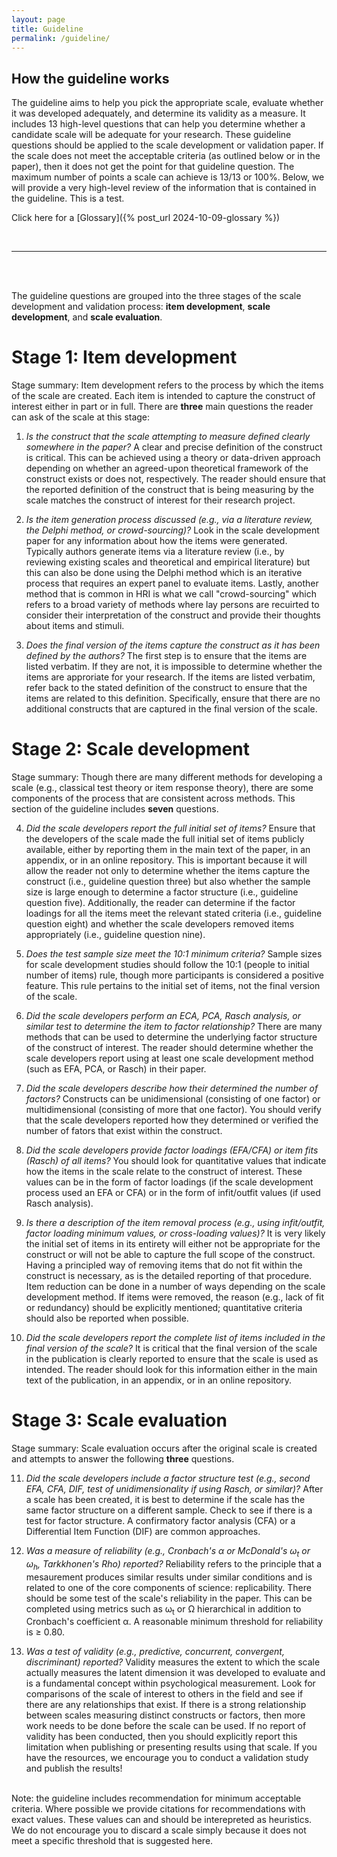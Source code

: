 ```yaml
---
layout: page
title: Guideline
permalink: /guideline/
---
```


## How the guideline works

The guideline aims to help you pick the appropriate scale, evaluate whether it was developed adequately, and determine its validity as a measure. It includes 13 high-level questions that can help you determine whether a candidate scale will be adequate for your research. These guideline questions should be applied to the scale development or validation paper. If the scale does not meet the acceptable criteria (as outlined below or in the paper), then it does not get the point for that guideline question. The maximum number of points a scale can achieve is 13/13 or 100%. Below, we will provide a very high-level review of the information that is contained in the guideline. This is a test.

Click here for a [Glossary]({% post_url 2024-10-09-glossary %})

<br>
<hr>
<br>

<br>The guideline questions are grouped into the three stages of the scale development and validation process: **item development**, **scale development**, and **scale evaluation**.

# Stage 1: Item development
Stage summary: Item development refers to the process by which the items of the scale are created. Each item is intended to capture the construct of interest either in part or in full. There are **three** main questions the reader can ask of the scale at this stage:

1. *Is the construct that the scale attempting to measure defined clearly somewhere in the paper?*
A clear and precise definition of the construct is critical. This can be achieved using a theory or data-driven approach depending on whether an agreed-upon theoretical framework of the construct exists or does not, respectively. The reader should ensure that the reported definition of the construct that is being measuring by the scale matches the construct of interest for their research project.

2. *Is the item generation process discussed (e.g., via a literature review, the Delphi method, or crowd-sourcing)?*
Look in the scale development paper for any information about how the items were generated. Typically authors generate items via a literature review (i.e., by reviewing existing scales and theoretical and empirical literature) but this can also be done using the Delphi method which is an iterative process that requires an expert panel to evaluate items. Lastly, another method that is common in HRI is what we call "crowd-sourcing" which refers to a broad variety of methods where lay persons are recuirted to consider their interpretation of the construct and provide their thoughts about items and stimuli.

3. *Does the final version of the items capture the construct as it has been defined by the authors?*
The first step is to ensure that the items are listed verbatim. If they are not, it is impossible to determine whether the items are approriate for your research. If the items are listed verbatim, refer back to the stated definition of the construct to ensure that the items are related to this definition. Specifically, ensure that there are no additional constructs that are captured in the final version of the scale.

# Stage 2: Scale development
Stage summary: Though there are many different methods for developing a scale (e.g., classical test theory or item response theory), there are some components of the process that are consistent across methods. This section of the guideline includes **seven** questions.

4. *Did the scale developers report the full initial set of items?*
Ensure that the developers of the scale made the full initial set of items publicly available, either by reporting them in the main text of the paper, in an appendix, or in an online repository. This is important because  it will allow the reader not only to determine whether the items capture the construct (i.e., guideline question three) but also whether the sample size is large enough to determine a factor structure (i.e., guideline question five). Additionally, the reader can determine if the factor loadings for all the items meet the relevant stated criteria (i.e., guideline question eight) and whether the scale developers removed items appropriately (i.e., guideline question nine). 

5. *Does the test sample size meet the 10:1 minimum criteria?*
Sample sizes for scale development studies should follow the 10:1 (people to initial number of items) rule, though more participants is considered a positive feature. This rule pertains to the initial set of items, not the final version of the scale.

6. *Did the scale developers perform an ECA, PCA, Rasch analysis, or similar test to determine the item to factor relationship?*
There are many methods that can be used to determine the underlying factor structure of the construct of interest. The reader should determine whether the scale developers report using at least one scale development method (such as EFA, PCA, or Rasch) in their paper.

7. *Did the scale developers describe how their determined the number of factors?*
Constructs can be unidimensional (consisting of one factor) or multidimensional (consisting of more that one factor). You should verify that the scale developers reported how they determined or verified the number of fators that exist within the construct.

8. *Did the scale developers provide factor loadings (EFA/CFA) or item fits (Rasch) of all items?*
You should look for quantitative values that indicate how the items in the scale relate to the construct of interest. These values can be in the form of factor loadings (if the scale development process used an EFA or CFA) or in the form of infit/outfit values (if used Rasch analysis).

9. *Is there a description of the item removal process (e.g., using infit/outfit, factor loading minimum values, or cross-loading values)?*
It is very likely the initial set of items in its entirety will either not be appropriate for the construct or will not be able to capture the full scope of the construct. Having a principled way of removing items that do not fit within the construct is necessary, as is the detailed reporting of that procedure. Item reduction can be done in a number of ways depending on the scale development method. If items were removed, the reason (e.g., lack of fit or redundancy) should be explicitly mentioned; quantitative criteria should also be reported when possible.

10. *Did the scale developers report the complete list of items included in the final version of the scale?*
It is critical that the final version of the scale in the publication is clearly reported to ensure that the scale is used as intended. The reader should look for this information either in the main text of the publication, in an appendix, or in an online repository.

# Stage 3: Scale evaluation
Stage summary: Scale evaluation occurs after the original scale is created and attempts to answer the following **three** questions.

11. *Did the scale developers include a factor structure test (e.g., second EFA, CFA, DIF, test of unidimensionality if using Rasch, or similar)?*
After a scale has been created, it is best to determine if the scale has the same factor structure on a different sample. Check to see if there is a test for factor structure. A confirmatory factor analysis (CFA) or a Differential Item Function (DIF) are common approaches.

12. *Was a measure of reliability (e.g., Cronbach's &alpha; or McDonald's ω<sub>t</sub> or ω<sub>h</sub>, Tarkkhonen's Rho) reported?*
Reliability refers to the principle that a mesaurement produces similar results under similar conditions and is related to one of the core components of science: replicability. There should be some test of the scale's reliability in the paper. This can be completed using metrics such as ω<sub>t</sub> or &Omega; hierarchical in addition to Cronbach's coefficient &alpha;. A reasonable minimum threshold for reliability is &ge; 0.80.

13. *Was a test of validity (e.g., predictive, concurrent, convergent, discriminant) reported?*
Validity measures the extent to which the scale actually measures the latent dimension it was developed to
evaluate and is a fundamental concept within psychological measurement. Look for comparisons of the scale of interest to others in the field and see if there are any relationships that exist. If there is a strong relationship between scales measuring distinct constructs or factors, then more work needs to be done before the scale can be used. If no report of validity has been conducted, then you should explicitly report this limitation when publishing or presenting results using that scale. If you have the resources, we encourage you to conduct a validation study and publish the results!


<br>Note: the guideline includes recommendation for minimum acceptable criteria. Where possible we provide citations for recommendations with exact values. These values can and should be interepreted as heuristics. We do not encourage you to discard a scale simply because it does not meet a specific threshold that is suggested here.



